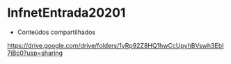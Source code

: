 # InfnetEntrada20201

* Conteúdos compartilhados

https://drive.google.com/drive/folders/1yRp92Z8HQ1hwCcUpyhBVswh3EbI7iBc0?usp=sharing
